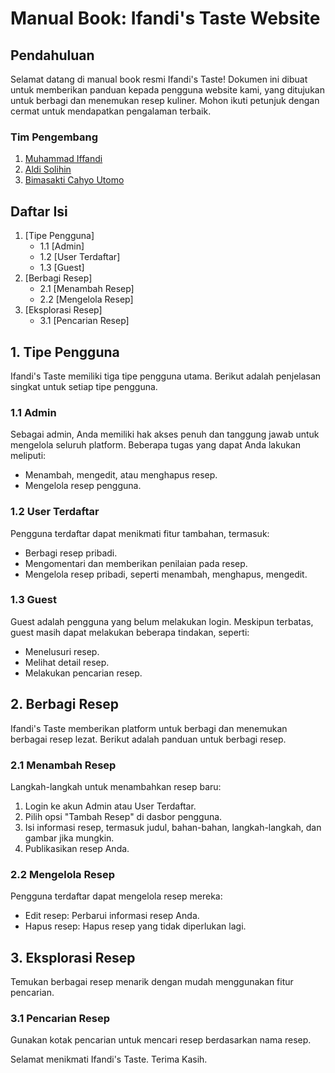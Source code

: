 # Manual Book: Ifandi's Taste Website

## Pendahuluan
Selamat datang di manual book resmi Ifandi's Taste! Dokumen ini dibuat untuk memberikan panduan kepada pengguna website kami, yang ditujukan untuk berbagi dan menemukan resep kuliner. Mohon ikuti petunjuk dengan cermat untuk mendapatkan pengalaman terbaik.

### Tim Pengembang
1. [Muhammad Iffandi](https://github.com/Mifandi)
2. [Aldi Solihin](https://github.com/AldiSolihin12)
3. [Bimasakti Cahyo Utomo](https://github.com/bimacahyosaktiutomo)

## Daftar Isi
1. [Tipe Pengguna]
   - 1.1 [Admin]
   - 1.2 [User Terdaftar]
   - 1.3 [Guest]
2. [Berbagi Resep]
   - 2.1 [Menambah Resep]
   - 2.2 [Mengelola Resep]
3. [Eksplorasi Resep]
   - 3.1 [Pencarian Resep]

## 1. Tipe Pengguna
Ifandi's Taste memiliki tiga tipe pengguna utama. Berikut adalah penjelasan singkat untuk setiap tipe pengguna.

### 1.1 Admin
Sebagai admin, Anda memiliki hak akses penuh dan tanggung jawab untuk mengelola seluruh platform. Beberapa tugas yang dapat Anda lakukan meliputi:
- Menambah, mengedit, atau menghapus resep.
- Mengelola resep pengguna.

### 1.2 User Terdaftar
Pengguna terdaftar dapat menikmati fitur tambahan, termasuk:
- Berbagi resep pribadi.
- Mengomentari dan memberikan penilaian pada resep.
- Mengelola resep pribadi, seperti menambah, menghapus, mengedit.
  
### 1.3 Guest
Guest adalah pengguna yang belum melakukan login. Meskipun terbatas, guest masih dapat melakukan beberapa tindakan, seperti:
- Menelusuri resep.
- Melihat detail resep.
- Melakukan pencarian resep.

## 2. Berbagi Resep
Ifandi's Taste memberikan platform untuk berbagi dan menemukan berbagai resep lezat. Berikut adalah panduan untuk berbagi resep.

### 2.1 Menambah Resep
Langkah-langkah untuk menambahkan resep baru:
1. Login ke akun Admin atau User Terdaftar.
2. Pilih opsi "Tambah Resep" di dasbor pengguna.
3. Isi informasi resep, termasuk judul, bahan-bahan, langkah-langkah, dan gambar jika mungkin.
4. Publikasikan resep Anda.

### 2.2 Mengelola Resep
Pengguna terdaftar dapat mengelola resep mereka:
- Edit resep: Perbarui informasi resep Anda.
- Hapus resep: Hapus resep yang tidak diperlukan lagi.

## 3. Eksplorasi Resep
Temukan berbagai resep menarik dengan mudah menggunakan fitur pencarian.

### 3.1 Pencarian Resep
Gunakan kotak pencarian untuk mencari resep berdasarkan nama resep.

Selamat menikmati Ifandi's Taste. Terima Kasih.
